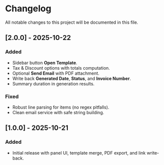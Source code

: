 # Changelog

All notable changes to this project will be documented in this file.

## [2.0.0] - 2025-10-22
### Added
- Sidebar button **Open Template**.
- Tax & Discount options with totals computation.
- Optional **Send Email** with PDF attachment.
- Write back **Generated Date**, **Status**, and **Invoice Number**.
- Summary duration in generation results.

### Fixed
- Robust line parsing for items (no regex pitfalls).
- Clean email service with safe string building.

## [1.0.0] - 2025-10-21
### Added
- Initial release with panel UI, template merge, PDF export, and link write-back.
